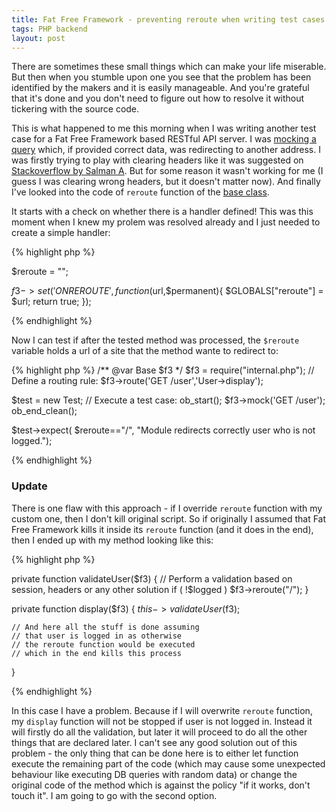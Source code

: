 ```yaml
---
title: Fat Free Framework - preventing reroute when writing test cases
tags: PHP backend
layout: post
---
```

There are sometimes these small things which can make your life miserable. But then when you stumble upon one you see that the problem has been identified by the makers and it is easily manageable. And you're grateful that it's done and you don't need to figure out how to resolve it without tickering with the source code.

This is what happened to me this morning when I was writing another test case for a Fat Free Framework based RESTful API server. I was [mocking a query](http://fatfreeframework.com/unit-testing#MockingHTTPRequests) which, if provided correct data, was redirecting to another address. I was firstly trying to play with clearing headers like it was suggested on [Stackoverflow by Salman A](https://stackoverflow.com/questions/6123626/php-header-location-gets-sent-even-inside-an-output-buffer). But for some reason it wasn't working for me (I guess I was clearing wrong headers, but it doesn't matter now). And finally I've looked into the code of `reroute` function of the [base class](https://github.com/bcosca/fatfree/blob/3.5.1/lib/base.php).

<!--more-->
It starts with a check on whether there is a handler defined! This was this moment when I knew my prolem was resolved already and I just needed to create a simple handler:

{% highlight php %}

$reroute = "";

$f3->set('ONREROUTE',function($url,$permanent){
    $GLOBALS["reroute"] = $url;
    return true;
});

{% endhighlight %}

Now I can test if after the tested method was processed, the `$reroute` variable holds a url of a site that the method wante to redirect to:

{% highlight php %}
/** @var Base $f3 */
$f3 = require("internal.php");
// Define a routing rule:
$f3->route('GET /user','User->display');

$test = new Test;
// Execute a test case:
ob_start();
$f3->mock('GET /user');
ob_end_clean();

$test->expect( $reroute=="/", "Module redirects correctly user who is not logged.");

{% endhighlight %}

### Update
There is one flaw with this approach - if I override `reroute` function with my custom one, then I don't kill original script. So if originally I assumed that Fat Free Framework kills it inside its `reroute` function (and it does in the end), then I ended up with my method looking like this:

{% highlight php %}

private function validateUser($f3) {
	// Perform a validation based on session, headers or any other solution
	if ( !$logged ) $f3->reroute("/");
}

private function display($f3) {
	$this->validateUser($f3);

	// And here all the stuff is done assuming 
	// that user is logged in as otherwise 
	// the reroute function would be executed 
	// which in the end kills this process 
}

{% endhighlight %}

In this case I have a problem. Because if I will overwrite `reroute` function, my `display` function will not be stopped if user is not logged in. Instead it will firstly do all the validation, but later it will proceed to do all the other things that are declared later. I can't see any good solution out of this problem - the only thing that can be done here is to either let function execute the remaining part of the code (which may cause some unexpected behaviour like executing DB queries with random data) or change the original code of the method which is against the policy "if it works, don't touch it". I am going to go with the second option.